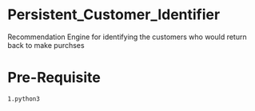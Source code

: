 # Persistent_Customer_Identifier
Recommendation Engine for identifying the customers who would return back to make purchses

# Pre-Requisite
	1.python3 
